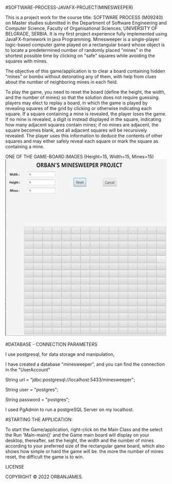 #SOFTWARE-PROCESS-JAVAFX-PROJECT(MINESWEEPER)

This is a project work for the course title: SOFTWARE PROCESS (M09240) on Master studies submitted in the Department of Software Engineering and Computer Science, Faculty of Organisational Sciences, UNIVERSITY OF BELGRADE, SERBIA. It is my first project experience fully implemented using JavaFX-framework in java Programming. Minesweeper is a single-player logic-based computer game played on a rectangular board whose object is to locate a predetermined number of randomly placed "mines" in the shortest possible time by clicking on "safe" squares while avoiding the squares with mines.

The objective of this game/application is to clear a board containing hidden “mines” or bombs without detonating any of them, with help from clues about the number of neighboring mines in each field.

To play the game, you need to reset the board (define the height, the width, and the number of mines) so that the solution does not require guessing. players may elect to replay a board, in which the game is played by revealing squares of the grid by clicking or otherwise indicating each square. If a square containing a mine is revealed, the player loses the game. If no mine is revealed, a digit is instead displayed in the square, indicating how many adjacent squares contain mines; if no mines are adjacent, the square becomes blank, and all adjacent squares will be recursively revealed. The player uses this information to deduce the contents of other squares and may either safely reveal each square or mark the square as containing a mine.

ONE OF THE GAME-BOARD IMAGES (Height=15, Width=15, Mines=15)
![img_1.png](img_1.png)

#DATABASE - CONNECTION PARAMETERS

I use postgresql, for data storage and manipulation,

I have created a database "minesweeper", and you can find the connection in the "UserAccount"

String url = "jdbc:postgresql://localhost:5433/minesweeper";

String user = "postgres";

String password = "postgres";

I used PgAdmin to run a postgreSQL Server on my localhost.

#STARTING THE APPLICATION:

To start the Game/application, right-click on the Main Class and the select the Run 'Main-main()' and the Game main board will display on your desktop, thereafter, set the height, the width and the number of mines according to your preferred size of the rectangular game board, which also shows how simple or hard the game will be. the more the number of mines reset, the difficult  the game is to win.





LICENSE

COPYRIGHT © 2022 ORBANJAMES.
